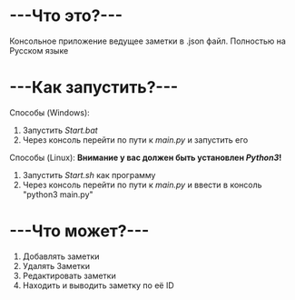 # ---Что это?---
Консольное приложение ведущее заметки в .json файл. Полностью на Русском языке
# ---Как запустить?---
Способы (Windows):
 1. Запустить _Start.bat_  
 2. Через консоль перейти по пути к _main.py_ и запустить его
 
  Способы (Linux):
**Внимание у вас должен быть установлен _Python3_!**

 1. Запустить _Start.sh_ как программу  
 2. Через консоль перейти по пути к _main.py_ и ввести в консоль "python3 main.py"

# ---Что может?---
 1. Добавлять заметки
 2. Удалять Заметки
 3. Редактировать заметки 
 4. Находить и выводить заметку по её ID